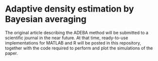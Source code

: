 Adaptive density estimation by Bayesian averaging
=====
The original article describing the ADEBA method will be submitted to a scientific journal in the near future.
At that time, ready-to-use implementations for MATLAB and R will be posted in this repository,
together with the code required to perform and plot the simulations of the paper.
